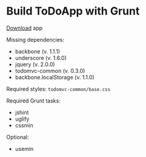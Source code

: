 # Build ToDoApp with Grunt

[Download](http://rolling-scopes.github.io/front-end-course/tasks/grunt-build-task.zip) app

Missing dependencies:

* backbone (v. 1.1.1)
* underscore (v. 1.6.0)
* jquery (v. 2.0.0)
* todomvc-common (v. 0.3.0)
* backbone.localStorage (v. 1.1.0)

Required styles: `todomvc-common/base.css`

Required Grunt tasks:
* jshint
* uglify
* cssmin

Optional:
* usemin